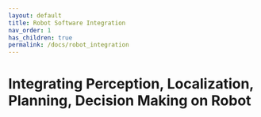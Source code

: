 ```yaml
---
layout: default
title: Robot Software Integration
nav_order: 1
has_children: true
permalink: /docs/robot_integration
---
```


# Integrating Perception, Localization, Planning, Decision Making on Robot